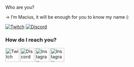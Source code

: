 Who are you?

-> I’m Macius, it will be enough for you to know my name (:

[![Twitch](https://img.shields.io/badge/twitch-%239146FF.svg?&style=for-the-badge&logo=twitch&logoColor=white)][twitch]
[![Discord](https://img.shields.io/discord/340568729634996225?label=Discord&logo=Discord)][discord]

### How do I reach you?

[<img align="left" alt="Twitch" width="44px" src="https://img.icons8.com/fluent/2x/twitch.png" />][twitch]
[<img align="left" alt="Discord" width="44px" src="https://i.ibb.co/YtNhB1V/icons8-discord-new-logo-48.png" />][discord]
[<img align="left" alt="Instagram" width="44px" src="https://i.ibb.co/tz8skHM/icons8-instagram-48.png" />][instagram]
[<img align="left" alt="Instagram" width="44px" src="https://www.pinclipart.com/picdir/big/154-1543113_cprd-consulting-services-pty-ltd-psychometric-and-us.png" />][mail]

<br />

[discord]: https://discord.gg/hUEzEyPDs3
[instagram]: https://www.instagram.com/macius.php/
[twitch]: https://www.twitch.tv/macius1881
[mail]: mailto:samethubofficial@gmail.com
